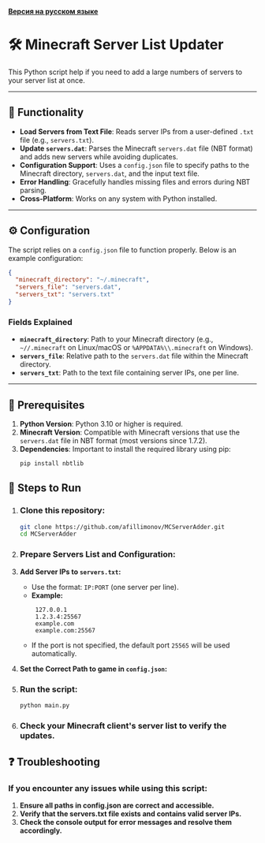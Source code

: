 **[Версия на русском языке](https://github.com/afillimonov/MCServerAdder/blob/main/README-ru.md)**
# 🛠 Minecraft Server List Updater

This Python script help if you need to add a large numbers of servers to your server list at once.

---

## 🚀 **Functionality**

- **Load Servers from Text File**: Reads server IPs from a user-defined `.txt` file (e.g., `servers.txt`).
- **Update `servers.dat`**: Parses the Minecraft `servers.dat` file (NBT format) and adds new servers while avoiding duplicates.
- **Configuration Support**: Uses a `config.json` file to specify paths to the Minecraft directory, `servers.dat`, and the input text file.
- **Error Handling**: Gracefully handles missing files and errors during NBT parsing.
- **Cross-Platform**: Works on any system with Python installed.

---

## ⚙️ **Configuration**

The script relies on a `config.json` file to function properly. Below is an example configuration:

```json
{
  "minecraft_directory": "~/.minecraft",
  "servers_file": "servers.dat",
  "servers_txt": "servers.txt"
}
```
### **Fields Explained**

- **`minecraft_directory`**: Path to your Minecraft directory (e.g., `~//.minecraft` on Linux/macOS or `%APPDATA%\\.minecraft` on Windows).
- **`servers_file`**: Relative path to the `servers.dat` file within the Minecraft directory.
- **`servers_txt`**: Path to the text file containing server IPs, one per line.

---

## 📌 **Prerequisites**

1. **Python Version**: Python 3.10 or higher is required.
2. **Minecraft Version**: Compatible with Minecraft versions that use the `servers.dat` file in NBT format (most versions since 1.7.2).
3. **Dependencies**: Important to install the required library using pip:
   ```bash
   pip install nbtlib
   ```
## 🧱 **Steps to Run**

1. ### **Clone this repository**:
   ```bash
   git clone https://github.com/afillimonov/MCServerAdder.git
   cd MCServerAdder
   ```
2. ### **Prepare Servers List and Configuration**:

1. **Add Server IPs to `servers.txt`:**
   - Use the format: `IP:PORT` (one server per line).
   - **Example:**
     ```
      127.0.0.1
      1.2.3.4:25567
      example.com
      example.com:25567
     ```
   - If the port is not specified, the default port `25565` will be used automatically.

2. **Set the Correct Path to game in `config.json`:**
3. ### **Run the script**:
   ```bash
   python main.py
   ```
4. ### **Check your Minecraft client's server list to verify the updates.**
## **❓ Troubleshooting**
### **If you encounter any issues while using this script:**

1. **Ensure all paths in config.json are correct and accessible.**
2. **Verify that the servers.txt file exists and contains valid server IPs.**
3. **Check the console output for error messages and resolve them accordingly.**
